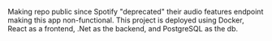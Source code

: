 Making repo public since Spotify "deprecated" their audio features endpoint making this app non-functional. This project is deployed using Docker, React as a frontend, .Net as the backend, and PostgreSQL as the db. 
